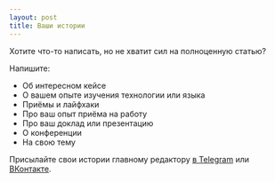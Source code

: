 ```yaml
---
layout: post
title: Ваши истории
---
```


Хотите что-то написать, но не хватит сил на полноценную статью?

Напишите:
- Об интересном кейсе
- О вашем опыте изучения технологии или языка
- Приёмы и лайфхаки
- Про ваш опыт приёма на работу
- Про ваш доклад или презентацию
- О конференции
- На свою тему

Присылайте свои истории главному редактору [в Telegram](https://tele.gs/sneakbug8) или [ВКонтакте](https://vk.com/sneakbug8).